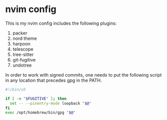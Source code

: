 # nvim config

This is my nvim config includes the following plugins:

1. packer
2. nord theme
3. harpoon
4. telescope
5. tree-sitter
6. git-fugitive
7. undotree

In order to work with signed commits, one needs to put the following script in any location that precedes gpg in the PATH.

```bash
#!/bin/sh

if [ -n "$FUGITIVE" ]; then
  set -- --pinentry-mode loopback "$@"
fi
exec /opt/homebrew/bin/gpg "$@"
```


